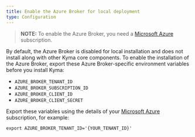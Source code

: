 ```yaml
---
title: Enable the Azure Broker for local deployment
type: Configuration
---
```

>**NOTE:** To enable the Azure Broker, you need a [Microsoft Azure](https://azure.microsoft.com/en-us) subscription.

By default, the Azure Broker is disabled for local installation and does not install along with other Kyma core components.
To enable the installation of the Azure Broker, export these Azure Broker-specific environment variables before you install Kyma:  

- `AZURE_BROKER_TENANT_ID`
- `AZURE_BROKER_SUBSCRIPTION_ID`
- `AZURE_BROKER_CLIENT_ID`
- `AZURE_BROKER_CLIENT_SECRET`

Export these variables using the details of your [Microsoft Azure](https://azure.microsoft.com/en-us) subscription, for example:
```
export AZURE_BROKER_TENANT_ID='{YOUR_TENANT_ID}'
```

